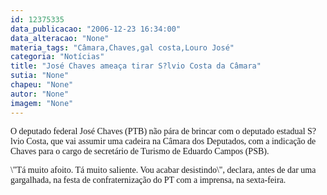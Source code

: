 ```yaml
---
id: 12375335
data_publicacao: "2006-12-23 16:34:00"
data_alteracao: "None"
materia_tags: "Câmara,Chaves,gal costa,Louro José"
categoria: "Notícias"
title: "José Chaves ameaça tirar S?lvio Costa da Câmara"
sutia: "None"
chapeu: "None"
autor: "None"
imagem: "None"
---
```

<p><P><FONT face=Verdana>O deputado federal José Chaves (PTB) não pára de brincar com o deputado estadual S?lvio Costa, que vai assumir uma cadeira na Câmara dos Deputados, com a indicação de Chaves para o cargo de secretário de Turismo de Eduardo Campos (PSB).</FONT></P></p>
<p><P><FONT face=Verdana>\"Tá muito afoito. Tá muito saliente. Vou acabar desistindo\", declara, antes de dar uma gargalhada, na festa de confraternização do PT com a imprensa, na sexta-feira.</FONT></P> </p>
